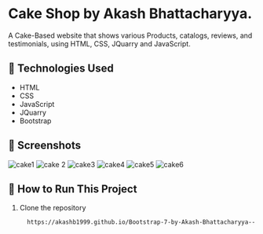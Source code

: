 # Cake Shop by Akash Bhattacharyya.

A Cake-Based website that shows various Products, catalogs, reviews, and testimonials,  using HTML, CSS, JQuarry and JavaScript.


## 🔧 Technologies Used

- HTML
- CSS
- JavaScript
- JQuarry
- Bootstrap

## 📸 Screenshots
![cake1](https://github.com/user-attachments/assets/d75bc0fe-2dac-4677-b9ae-0fe4e10e8ec9)
![cake 2](https://github.com/user-attachments/assets/56a070ef-9ff3-4b67-aaa4-0259f15aa8e1)
![cake3](https://github.com/user-attachments/assets/ebab6dfd-a90f-4703-a8ac-893b0dcfc4aa)
![cake4](https://github.com/user-attachments/assets/3bd234c7-1f5f-4b06-a94b-d11caeaf3e99)
![cake5](https://github.com/user-attachments/assets/a33a44e3-5441-40f0-9f66-aa6be638454d)
![cake6](https://github.com/user-attachments/assets/f9395c10-6a4a-471f-a001-6fe73300b52a)




## 🚀 How to Run This Project

1. Clone the repository  
   ```bash
     https://akashb1999.github.io/Bootstrap-7-by-Akash-Bhattacharyya--Cake-/
